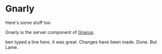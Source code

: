 Gnarly
======

Here's some stuff too

Gnarly is the server component of [Gnarus][gnarus].

ben typed a line here. it was great. Changes have been made.
Done. But Lame.


[gnarus]:http://gnar.us
